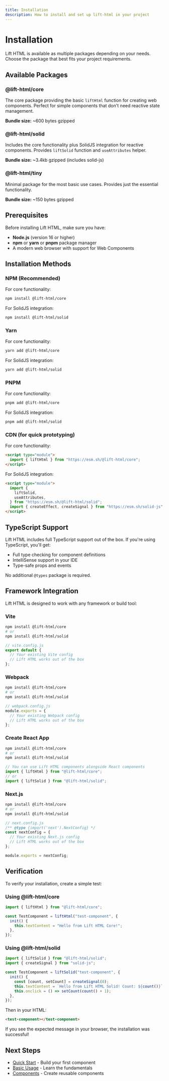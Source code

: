 ```yaml
---
title: Installation
description: How to install and set up lift-html in your project
---
```


# Installation

Lift HTML is available as multiple packages depending on your needs. Choose the
package that best fits your project requirements.

## Available Packages

### @lift-html/core

The core package providing the basic `liftHtml` function for creating web
components. Perfect for simple components that don't need reactive state
management.

**Bundle size:** ~600 bytes gzipped

### @lift-html/solid

Includes the core functionality plus SolidJS integration for reactive
components. Provides `liftSolid` function and `useAttributes` helper.

**Bundle size:** ~3.4kb gzipped (includes solid-js)

### @lift-html/tiny

Minimal package for the most basic use cases. Provides just the essential
functionality.

**Bundle size:** ~150 bytes gzipped

## Prerequisites

Before installing Lift HTML, make sure you have:

- **Node.js** (version 16 or higher)
- **npm** or **yarn** or **pnpm** package manager
- A modern web browser with support for Web Components

## Installation Methods

### NPM (Recommended)

For core functionality:

```bash
npm install @lift-html/core
```

For SolidJS integration:

```bash
npm install @lift-html/solid
```

### Yarn

For core functionality:

```bash
yarn add @lift-html/core
```

For SolidJS integration:

```bash
yarn add @lift-html/solid
```

### PNPM

For core functionality:

```bash
pnpm add @lift-html/core
```

For SolidJS integration:

```bash
pnpm add @lift-html/solid
```

### CDN (for quick prototyping)

For core functionality:

```html
<script type="module">
  import { liftHtml } from "https://esm.sh/@lift-html/core";
</script>
```

For SolidJS integration:

```html
<script type="module">
  import {
    liftSolid,
    useAttributes,
  } from "https://esm.sh/@lift-html/solid";
  import { createEffect, createSignal } from "https://esm.sh/solid-js";
</script>
```

## TypeScript Support

Lift HTML includes full TypeScript support out of the box. If you're using
TypeScript, you'll get:

- Full type checking for component definitions
- IntelliSense support in your IDE
- Type-safe props and events

No additional `@types` package is required.

## Framework Integration

Lift HTML is designed to work with any framework or build tool:

### Vite

```bash
npm install @lift-html/core
# or
npm install @lift-html/solid
```

```javascript
// vite.config.js
export default {
  // Your existing Vite config
  // Lift HTML works out of the box
};
```

### Webpack

```bash
npm install @lift-html/core
# or
npm install @lift-html/solid
```

```javascript
// webpack.config.js
module.exports = {
  // Your existing Webpack config
  // Lift HTML works out of the box
};
```

### Create React App

```bash
npm install @lift-html/core
# or
npm install @lift-html/solid
```

```javascript
// You can use Lift HTML components alongside React components
import { liftHtml } from "@lift-html/core";
// or
import { liftSolid } from "@lift-html/solid";
```

### Next.js

```bash
npm install @lift-html/core
# or
npm install @lift-html/solid
```

```javascript
// next.config.js
/** @type {import('next').NextConfig} */
const nextConfig = {
  // Your existing Next.js config
  // Lift HTML works out of the box
};

module.exports = nextConfig;
```

## Verification

To verify your installation, create a simple test:

### Using @lift-html/core

```javascript
import { liftHtml } from "@lift-html/core";

const TestComponent = liftHtml("test-component", {
  init() {
    this.textContent = "Hello from Lift HTML Core!";
  },
});
```

### Using @lift-html/solid

```javascript
import { liftSolid } from "@lift-html/solid";
import { createSignal } from "solid-js";

const TestComponent = liftSolid("test-component", {
  init() {
    const [count, setCount] = createSignal(0);
    this.textContent = `Hello from Lift HTML Solid! Count: ${count()}`;
    this.onclick = () => setCount(count() + 1);
  },
});
```

Then in your HTML:

```html
<test-component></test-component>
```

If you see the expected message in your browser, the installation was
successful!

## Next Steps

- [Quick Start](/getting-started/quick-start/) - Build your first component
- [Basic Usage](/guides/basic-usage/) - Learn the fundamentals
- [Components](/guides/components/) - Create reusable components
